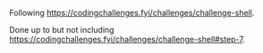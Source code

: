 Following https://codingchallenges.fyi/challenges/challenge-shell.

Done up to but not including https://codingchallenges.fyi/challenges/challenge-shell#step-7.

